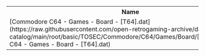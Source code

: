 <table>
<tr><th>Name</th><th>Size</th></tr>
<tr><td>[Commodore C64 - Games - Board - [T64].dat](https://raw.githubusercontent.com/open-retrogaming-archive/dat-catalog/main/root/basic/TOSEC/Commodore/C64/Games/Board/[T64]/Commodore C64 - Games - Board - [T64].dat)</td><td>265443</td></tr>
</table>
